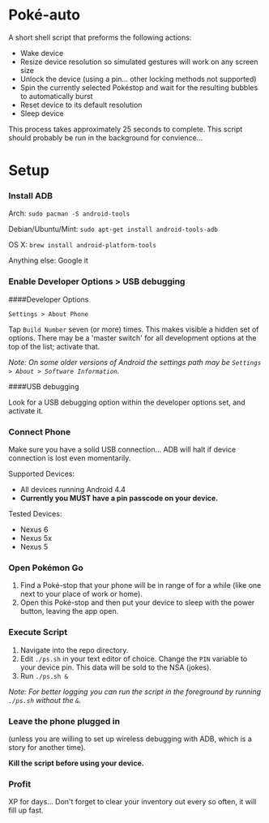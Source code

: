 # Poké-auto

A short shell script that preforms the following actions:
 - Wake device
 - Resize device resolution so simulated gestures will work on any screen size
 - Unlock the device (using a pin... other locking methods not supported)
 - Spin the currently selected Pokéstop and wait for the resulting bubbles to automatically burst
 - Reset device to its default resolution
 - Sleep device

This process takes approximately 25 seconds to complete. This script should probably be run in the background for convience...

# Setup

### Install ADB

Arch: `sudo pacman -S android-tools`

Debian/Ubuntu/Mint: `sudo apt-get install android-tools-adb`

OS X: `brew install android-platform-tools`

Anything else: Google it

### Enable Developer Options > USB debugging

####Developer Options

`Settings > About Phone`

Tap `Build Number` seven (or more) times.  This makes visible a hidden set of options.  There may be a 'master switch' for all development options at the top of the list; activate that.

_Note: On some older versions of Android the settings path may be `Settings > About > Software Information`._

####USB debugging

Look for a USB debugging option within the developer options set, and activate it.

### Connect Phone

Make sure you have a solid USB connection... ADB will halt if device connection is lost even momentarily.

Supported Devices:
 - All devices running Android 4.4
 - __Currently you MUST have a pin passcode on your device.__

Tested Devices:
 - Nexus 6
 - Nexus 5x
 - Nexus 5

### Open Pokémon Go

 1. Find a Poké-stop that your phone will be in range of for a while (like one next to your place of work or home).
 2. Open this Poké-stop and then put your device to sleep with the power button, leaving the app open.

### Execute Script

 1. Navigate into the repo directory.
 2. Edit `./ps.sh` in your text editor of choice. Change the `PIN` variable to your device pin. This data will be sold to the NSA (jokes).
 3. Run `./ps.sh &`

_Note: For better logging you can run the script in the foreground by running `./ps.sh` without the `&`._

### Leave the phone plugged in

(unless you are willing to set up wireless debugging with ADB, which is a story for another time).

**Kill the script before using your device.**

### Profit

XP for days... Don't forget to clear your inventory out every so often, it will fill up fast.
